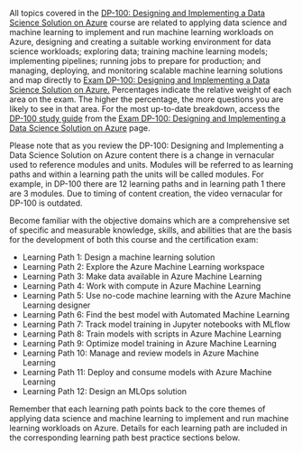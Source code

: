 

All topics covered in the [DP-100: Designing and Implementing a Data Science Solution on Azure](/training/courses/dp-100t01)  course are related to applying data science and machine learning to implement and run machine learning workloads on Azure, designing and creating a suitable working environment for data science workloads; exploring data; training machine learning models; implementing pipelines; running jobs to prepare for production; and managing, deploying, and monitoring scalable machine learning solutions and map directly to [Exam DP-100: Designing and Implementing a Data Science Solution on Azure.](/training/courses/dp-100t01) Percentages indicate the relative weight of each area on the exam. The higher the percentage, the more questions you are likely to see in that area. For the most up-to-date breakdown, access the [DP-100 study guide](https://aka.ms/DP100-StudyGuide) from the [Exam DP-100: Designing and Implementing a Data Science Solution on Azure](/training/courses/dp-100t01) page.

Please note that as you review the DP-100: Designing and Implementing a Data Science Solution on Azure content there is a change in vernacular used to reference modules and units. Modules will be referred to as learning paths and within a learning path the units will be called modules. For example, in DP-100 there are 12 learning paths and in learning path 1 there are 3 modules. Due to timing of content creation, the video vernacular for DP-100 is outdated.

Become familiar with the objective domains which are a comprehensive set of specific and measurable knowledge, skills, and abilities that are the basis for the development of both this course and the certification exam:

- Learning Path 1: Design a machine learning solution
- Learning Path 2: Explore the Azure Machine Learning workspace
- Learning Path 3: Make data available in Azure Machine Learning
- Learning Path 4: Work with compute in Azure Machine Learning
- Learning Path 5: Use no-code machine learning with the Azure Machine Learning designer
- Learning Path 6: Find the best model with Automated Machine Learning
- Learning Path 7: Track model training in Jupyter notebooks with MLflow
- Learning Path 8: Train models with scripts in Azure Machine Learning
- Learning Path 9: Optimize model training in Azure Machine Learning
- Learning Path 10: Manage and review models in Azure Machine Learning
- Learning Path 11: Deploy and consume models with Azure Machine Learning
- Learning Path 12: Design an MLOps solution

Remember that each learning path points back to the core themes of applying data science and machine learning to implement and run machine learning workloads on Azure. Details for each learning path are included in the corresponding learning path best practice sections below.
